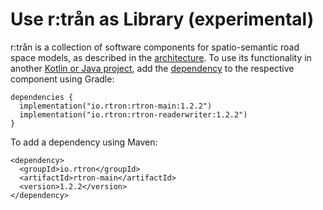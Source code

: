 ---
---

# Use r:trån as Library (experimental)

r:trån is a collection of software components for spatio-semantic road space models, as described in the [architecture](https://rtron.io/architecture/).
To use its functionality in another [Kotlin or Java project](https://github.com/tum-gis/sample-projects-using-rtron), add the [dependency](https://mvnrepository.com/artifact/io.rtron) to the respective component using Gradle:

```text
dependencies {
  implementation("io.rtron:rtron-main:1.2.2")
  implementation("io.rtron:rtron-readerwriter:1.2.2")
}
```

To add a dependency using Maven:
```text
<dependency>
  <groupId>io.rtron</groupId>
  <artifactId>rtron-main</artifactId>
  <version>1.2.2</version>
</dependency>
```
